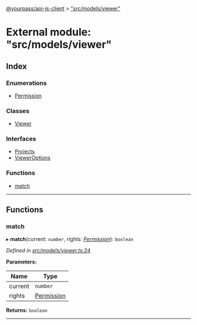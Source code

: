 [@yourpass/api-js-client](../README.md) > ["src/models/viewer"](../modules/_src_models_viewer_.md)

# External module: "src/models/viewer"

## Index

### Enumerations

* [Permission](../enums/_src_models_viewer_.permission.md)

### Classes

* [Viewer](../classes/_src_models_viewer_.viewer.md)

### Interfaces

* [Projects](../interfaces/_src_models_viewer_.projects.md)
* [ViewerOptions](../interfaces/_src_models_viewer_.vieweroptions.md)

### Functions

* [match](_src_models_viewer_.md#match)

---

## Functions

<a id="match"></a>

###  match

▸ **match**(current: *`number`*, rights: *[Permission](../enums/_src_models_viewer_.permission.md)*): `boolean`

*Defined in [src/models/viewer.ts:24](https://github.com/yourpass/yourpass-api-js-client/blob/56d4416/src/models/viewer.ts#L24)*

**Parameters:**

| Name | Type |
| ------ | ------ |
| current | `number` |
| rights | [Permission](../enums/_src_models_viewer_.permission.md) |

**Returns:** `boolean`

___

